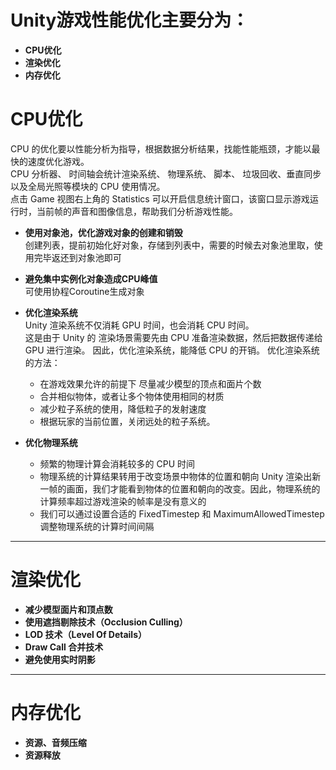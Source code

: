 # Unity游戏性能优化主要分为：
- **CPU优化**
- **渲染优化**
- **内存优化**


# CPU优化
CPU 的优化要以性能分析为指导，根据数据分析结果，找能性能瓶颈，才能以最快的速度优化游戏。  
CPU 分析器、 时间轴会统计渲染系统、 物理系统、 脚本、 垃圾回收、垂直同步以及全局光照等模块的 CPU 使用情况。  
点击 Game 视图右上角的 Statistics 可以开启信息统计窗口，该窗口显示游戏运行时，当前帧的声音和图像信息，帮助我们分析游戏性能。

- **使用对象池，优化游戏对象的创建和销毁**  
创建列表，提前初始化好对象，存储到列表中，需要的时候去对象池里取，使用完毕返还到对象池即可

- **避免集中实例化对象造成CPU峰值**  
可使用协程Coroutine生成对象 


- **优化渲染系统**  
Unity 渲染系统不仅消耗 GPU 时间，也会消耗 CPU 时间。  
这是由于 Unity 的 渲染场景需要先由 CPU 准备渲染数据，然后把数据传递给 GPU 进行渲染。 因此，优化渲染系统，能降低 CPU 的开销。
优化渲染系统的方法：

  - 在游戏效果允许的前提下 尽量减少模型的顶点和面片个数  
  - 合并相似物体，或者让多个物体使用相同的材质  
  - 减少粒子系统的使用，降低粒子的发射速度  
  - 根据玩家的当前位置，关闭远处的粒子系统。
- **优化物理系统**
    - 频繁的物理计算会消耗较多的 CPU 时间 
    - 物理系统的计算结果转用于改变场景中物体的位置和朝向 Unity 渲染出新一帧的画面，我们才能看到物体的位置和朝向的改变。因此，物理系统的计算频率超过游戏渲染的帧率是没有意义的 
    - 我们可以通过设置合适的 FixedTimestep 和 MaximumAllowedTimestep 调整物理系统的计算时间间隔

---

# 渲染优化

- **减少模型面片和顶点数**
- **使用遮挡剔除技术（Occlusion Culling）**
- **LOD 技术（Level Of Details）**
- **Draw Call 合并技术**
- **避免使用实时阴影**

---

# 内存优化

- **资源、音频压缩**  
- **资源释放**

